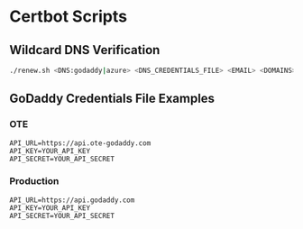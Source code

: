 # Certbot Scripts

## Wildcard DNS Verification

```bash
./renew.sh <DNS:godaddy|azure> <DNS_CREDENTIALS_FILE> <EMAIL> <DOMAINS>
```

## GoDaddy Credentials File Examples

### OTE
```
API_URL=https://api.ote-godaddy.com
API_KEY=YOUR_API_KEY
API_SECRET=YOUR_API_SECRET
```

### Production
```
API_URL=https://api.godaddy.com
API_KEY=YOUR_API_KEY
API_SECRET=YOUR_API_SECRET
```
